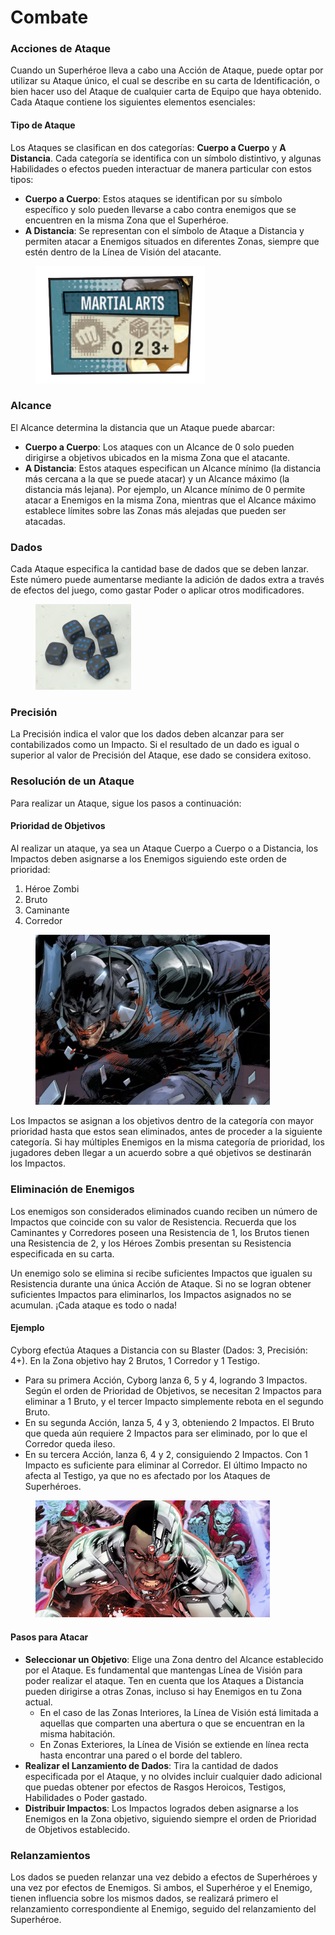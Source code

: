 # Combate

### Acciones de Ataque

Cuando un Superhéroe lleva a cabo una Acción de Ataque, puede optar por utilizar su Ataque único, el cual se describe en su carta de Identificación, o bien hacer uso del Ataque de cualquier carta de Equipo que haya obtenido. Cada Ataque contiene los siguientes elementos esenciales:

#### Tipo de Ataque

Los Ataques se clasifican en dos categorías: **Cuerpo a Cuerpo** y **A Distancia**. Cada categoría se identifica con un símbolo distintivo, y algunas Habilidades o efectos pueden interactuar de manera particular con estos tipos:

* **Cuerpo a Cuerpo**: Estos ataques se identifican por su símbolo específico y solo pueden llevarse a cabo contra enemigos que se encuentren en la misma Zona que el Superhéroe.
* **A Distancia**: Se representan con el símbolo de Ataque a Distancia y permiten atacar a Enemigos situados en diferentes Zonas, siempre que estén dentro de la Línea de Visión del atacante.

<figure><img src="../.gitbook/assets/combate2.png" alt="" width="271"><figcaption></figcaption></figure>

### Alcance

El Alcance determina la distancia que un Ataque puede abarcar:

* **Cuerpo a Cuerpo**: Los ataques con un Alcance de 0 solo pueden dirigirse a objetivos ubicados en la misma Zona que el atacante.
* **A Distancia**: Estos ataques especifican un Alcance mínimo (la distancia más cercana a la que se puede atacar) y un Alcance máximo (la distancia más lejana). Por ejemplo, un Alcance mínimo de 0 permite atacar a Enemigos en la misma Zona, mientras que el Alcance máximo establece límites sobre las Zonas más alejadas que pueden ser atacadas.

### Dados

Cada Ataque especifica la cantidad base de dados que se deben lanzar. Este número puede aumentarse mediante la adición de dados extra a través de efectos del juego, como gastar Poder o aplicar otros modificadores.

<figure><img src="../.gitbook/assets/dados.png" alt=""><figcaption></figcaption></figure>

### Precisión

La Precisión indica el valor que los dados deben alcanzar para ser contabilizados como un Impacto. Si el resultado de un dado es igual o superior al valor de Precisión del Ataque, ese dado se considera exitoso.

### Resolución de un Ataque

Para realizar un Ataque, sigue los pasos a continuación:

#### Prioridad de Objetivos

Al realizar un ataque, ya sea un Ataque Cuerpo a Cuerpo o a Distancia, los Impactos deben asignarse a los Enemigos siguiendo este orden de prioridad:

1. Héroe Zombi
2. Bruto
3. Caminante
4. Corredor

<figure><img src="../.gitbook/assets/batmanzombie.png" alt="" width="375"><figcaption></figcaption></figure>

Los Impactos se asignan a los objetivos dentro de la categoría con mayor prioridad hasta que estos sean eliminados, antes de proceder a la siguiente categoría. Si hay múltiples Enemigos en la misma categoría de prioridad, los jugadores deben llegar a un acuerdo sobre a qué objetivos se destinarán los Impactos.

### Eliminación de Enemigos

Los enemigos son considerados eliminados cuando reciben un número de Impactos que coincide con su valor de Resistencia. Recuerda que los Caminantes y Corredores poseen una Resistencia de 1, los Brutos tienen una Resistencia de 2, y los Héroes Zombis presentan su Resistencia especificada en su carta.

Un enemigo solo se elimina si recibe suficientes Impactos que igualen su Resistencia durante una única Acción de Ataque. Si no se logran obtener suficientes Impactos para eliminarlos, los Impactos asignados no se acumulan. ¡Cada ataque es todo o nada!

#### Ejemplo

Cyborg efectúa Ataques a Distancia con su Blaster (Dados: 3, Precisión: 4+). En la Zona objetivo hay 2 Brutos, 1 Corredor y 1 Testigo.

* Para su primera Acción, Cyborg lanza 6, 5 y 4, logrando 3 Impactos. Según el orden de Prioridad de Objetivos, se necesitan 2 Impactos para eliminar a 1 Bruto, y el tercer Impacto simplemente rebota en el segundo Bruto.
* En su segunda Acción, lanza 5, 4 y 3, obteniendo 2 Impactos. El Bruto que queda aún requiere 2 Impactos para ser eliminado, por lo que el Corredor queda ileso.
* En su tercera Acción, lanza 6, 4 y 2, consiguiendo 2 Impactos. Con 1 Impacto es suficiente para eliminar al Corredor. El último Impacto no afecta al Testigo, ya que no es afectado por los Ataques de Superhéroes.

<figure><img src="../.gitbook/assets/cyborg-dceased.jpg" alt="" width="375"><figcaption></figcaption></figure>

#### Pasos para Atacar

* **Seleccionar un Objetivo**: Elige una Zona dentro del Alcance establecido por el Ataque. Es fundamental que mantengas Línea de Visión para poder realizar el ataque. Ten en cuenta que los Ataques a Distancia pueden dirigirse a otras Zonas, incluso si hay Enemigos en tu Zona actual.
  * En el caso de las Zonas Interiores, la Línea de Visión está limitada a aquellas que comparten una abertura o que se encuentran en la misma habitación.
  * En Zonas Exteriores, la Línea de Visión se extiende en línea recta hasta encontrar una pared o el borde del tablero.
* **Realizar el Lanzamiento de Dados**: Tira la cantidad de dados especificada por el Ataque, y no olvides incluir cualquier dado adicional que puedas obtener por efectos de Rasgos Heroicos, Testigos, Habilidades o Poder gastado.
* **Distribuir Impactos**: Los Impactos logrados deben asignarse a los Enemigos en la Zona objetivo, siguiendo siempre el orden de Prioridad de Objetivos establecido.

### Relanzamientos

Los dados se pueden relanzar una vez debido a efectos de Superhéroes y una vez por efectos de Enemigos. Si ambos, el Superhéroe y el Enemigo, tienen influencia sobre los mismos dados, se realizará primero el relanzamiento correspondiente al Enemigo, seguido del relanzamiento del Superhéroe.

